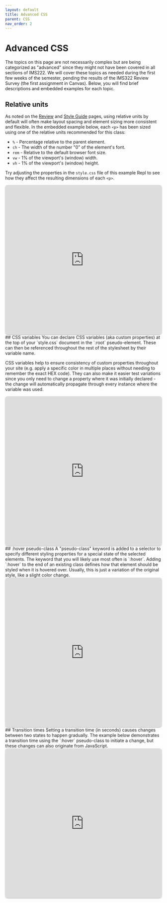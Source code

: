 ```yaml
---
layout: default
title: Advanced CSS
parent: CSS
nav_order: 2
---
```

# Advanced CSS
The topics on this page are not necessarily complex but are being categorized as "advanced" since they might not have been covered in all sections of IMS222. We will cover these topics as needed during the first few weeks of the semester, pending the results of the IMS322 Review Survey (the first assignment in Canvas). Below, you will find brief descriptions and embedded examples for each topic.
## Relative units
As noted on the [Review](../general/review#relative-units) and [Style Guide](../general/style-guide#use-flexible-and-relative-units-whenever-possible) pages, using relative units by default will often make layout spacing and element sizing more consistent and flexible. In the embedded example below, each `<p>` has been sized using one of the relative units recommended for this class:
- `%` - Percentage relative to the parent element. 
- `ch` - The width of the number "0" of the element's font.
- `rem`	- Relative to the default browser font size.
- `vw` - 1% of the viewport's (window) width.
- `vh` - 1% of the viewport's (window) height.

Try adjusting the properties in the `style.css` file of this example Repl to see how they affect the resulting dimensions of each `<p>`.
<iframe src="https://replit.com/@sheffie/IMS322-Relative-Units?embed=true" width="100%" height="480" style="border: none; border-radius: 8px; box-shadow: 0 1px 3px rgba(0,0,0,0.12), 0 1px 2px rgba(0,0,0,0.24);"></iframe>
## CSS variables
You can declare CSS variables (aka custom properties) at the top of your `style.css` document in the `:root` pseudo-element. These can then be referenced throughout the rest of the stylesheet by their variable name.

CSS variables help to ensure consistency of custom properties throughout your site (e.g. apply a specific color in multiple places without needing to remember the exact HEX code). They can also make it easier test variations since you only need to change a property where it was initially declared - the change will automatically propagate through every instance where the variable was used.
<iframe src="https://replit.com/@sheffie/IMS322-CSS-Variables?embed=true" width="100%" height="480" style="border: none; border-radius: 8px; box-shadow: 0 1px 3px rgba(0,0,0,0.12), 0 1px 2px rgba(0,0,0,0.24);"></iframe>
## :hover pseudo-class
A "pseudo-class" keyword is added to a selector to specify different styling properties for a special state of the selected elements. The keyword that you will likely use most often is `:hover`. Adding `:hover` to the end of an existing class defines how that element should be styled when it is hovered over. Usually, this is just a variation of the original style, like a slight color change.
<iframe src="https://replit.com/@sheffie/IMS322-Hover?embed=true" width="100%" height="480" style="border: none; border-radius: 8px; box-shadow: 0 1px 3px rgba(0,0,0,0.12), 0 1px 2px rgba(0,0,0,0.24);"></iframe>
## Transition times
Setting a transition time (in seconds) causes changes between two states to happen gradually. The example below demonstrates a transition time using the `:hover` pseudo-class to initiate a change, but these changes can also originate from JavaScript.
<iframe src="https://replit.com/@sheffie/IMS322-Transition?embed=true" width="100%" height="480" style="border: none; border-radius: 8px; box-shadow: 0 1px 3px rgba(0,0,0,0.12), 0 1px 2px rgba(0,0,0,0.24);"></iframe>

